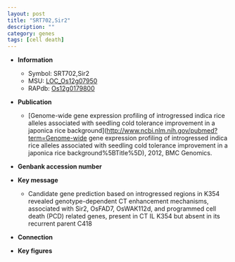 ```yaml
---
layout: post
title: "SRT702,Sir2"
description: ""
category: genes
tags: [cell death]
---
```


* **Information**  
    + Symbol: SRT702,Sir2  
    + MSU: [LOC_Os12g07950](http://rice.plantbiology.msu.edu/cgi-bin/ORF_infopage.cgi?orf=LOC_Os12g07950)  
    + RAPdb: [Os12g0179800](http://rapdb.dna.affrc.go.jp/viewer/gbrowse_details/irgsp1?name=Os12g0179800)  

* **Publication**  
    + [Genome-wide gene expression profiling of introgressed indica rice alleles associated with seedling cold tolerance improvement in a japonica rice background](http://www.ncbi.nlm.nih.gov/pubmed?term=Genome-wide gene expression profiling of introgressed indica rice alleles associated with seedling cold tolerance improvement in a japonica rice background%5BTitle%5D), 2012, BMC Genomics.

* **Genbank accession number**  

* **Key message**  
    + Candidate gene prediction based on introgressed regions in K354 revealed genotype-dependent CT enhancement mechanisms, associated with Sir2, OsFAD7, OsWAK112d, and programmed cell death (PCD) related genes, present in CT IL K354 but absent in its recurrent parent C418

* **Connection**  

* **Key figures**  


